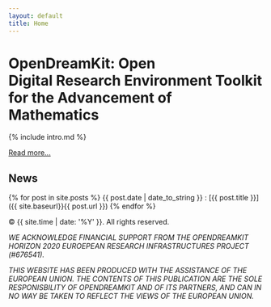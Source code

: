 ```yaml
---
layout: default
title: Home
---
```


# OpenDreamKit: Open <br>Digital Research Environment Toolkit<br>for the Advancement of Mathematics

{% include intro.md %}

[Read more...](about)


## News

{% for post in site.posts %}
{{ post.date | date_to_string }}
: [{{ post.title }}]({{ site.baseurl}}{{ post.url }})
{% endfor %}

<p>&copy; {{ site.time | date: '%Y' }}. All rights reserved.</p>


*WE ACKNOWLEDGE FINANCIAL SUPPORT FROM THE OPENDREAMKIT HORIZON 2020 EUROEPEAN RESEARCH INFRASTRUCTURES PROJECT (#676541).*

*THIS WEBSITE HAS BEEN PRODUCED WITH THE ASSISTANCE OF THE EUROPEAN UNION. THE CONTENTS OF THIS PUBLICATION ARE THE SOLE RESPONISBILITY OF OPENDREAMKIT AND OF ITS PARTNERS, AND CAN IN NO WAY BE TAKEN TO REFLECT THE VIEWS OF THE EUROPEAN UNION.*

